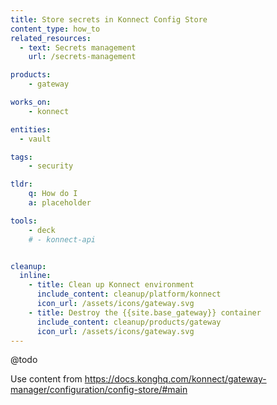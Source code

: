 ```yaml
---
title: Store secrets in Konnect Config Store
content_type: how_to
related_resources:
  - text: Secrets management
    url: /secrets-management 

products:
    - gateway

works_on:
    - konnect

entities: 
  - vault

tags:
    - security

tldr:
    q: How do I 
    a: placeholder

tools:
    - deck
    # - konnect-api


cleanup:
  inline:
    - title: Clean up Konnect environment
      include_content: cleanup/platform/konnect
      icon_url: /assets/icons/gateway.svg
    - title: Destroy the {{site.base_gateway}} container
      include_content: cleanup/products/gateway
      icon_url: /assets/icons/gateway.svg
---
```


@todo

Use content from https://docs.konghq.com/konnect/gateway-manager/configuration/config-store/#main 